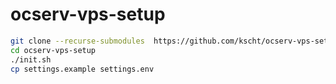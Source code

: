 # ocserv-vps-setup

```bash
git clone --recurse-submodules  https://github.com/kscht/ocserv-vps-setup.git
cd ocserv-vps-setup
./init.sh
cp settings.example settings.env
```
